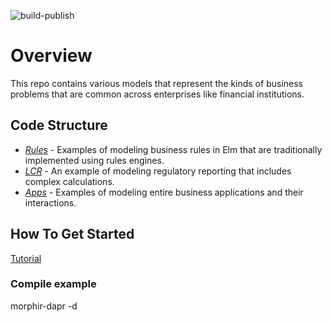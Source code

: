 ![build-publish](https://github.com/Morgan-Stanley/morphir-examples/workflows/build-publish/badge.svg?branch=master)

# Overview

This repo contains various models that represent the kinds of business problems that are common across enterprises like financial institutions.

## Code Structure

- *[Rules](src/Morphir/Sample/Rules/README.md)* - Examples of modeling business rules in Elm that are traditionally implemented using rules engines.
- *[LCR](src/Morphir/Sample/Reg/LCR/README.md)* - An example of modeling regulatory reporting that includes complex calculations.
- *[Apps](src/Morphir/Sample/Apps/README.md)* - Examples of modeling entire business applications and their interactions.

## How To Get Started
[Tutorial](https://github.com/finos/morphir-examples/tree/main/tutorial)


### Compile example

morphir-dapr -d
